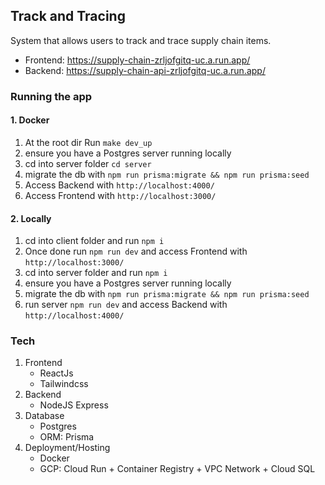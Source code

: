 ## Track and Tracing
System that allows users to track and trace supply chain items.

- Frontend: https://supply-chain-zrljofgitq-uc.a.run.app/
- Backend: https://supply-chain-api-zrljofgitq-uc.a.run.app/

### Running the app
#### 1. Docker
1. At the root dir Run `make dev_up`
2. ensure you have a Postgres server running locally
3. cd into server folder `cd server`
4. migrate the db with `npm run prisma:migrate && npm run prisma:seed`
5. Access Backend with `http://localhost:4000/`
6. Access Frontend with `http://localhost:3000/`

#### 2. Locally
1. cd into client folder and run `npm i`
2. Once done run `npm run dev` and access Frontend with `http://localhost:3000/` 
3. cd into server folder and run `npm i`
4. ensure you have a Postgres server running locally
5. migrate the db with `npm run prisma:migrate && npm run prisma:seed`
6. run server `npm run dev` and access Backend with `http://localhost:4000/`

### Tech
1. Frontend
    - ReactJs
    - Tailwindcss
2. Backend
    - NodeJS Express
3. Database
    - Postgres
    - ORM: Prisma
4. Deployment/Hosting
    - Docker
    - GCP: Cloud Run + Container Registry + VPC Network + Cloud SQL
